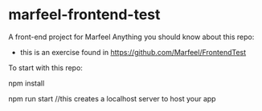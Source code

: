 # marfeel-frontend-test
A front-end project for Marfeel
Anything you should know about this repo:
- this is an exercise found in https://github.com/Marfeel/FrontendTest

To start with this repo:

npm install

npm run start //this creates a localhost server to host your app
